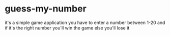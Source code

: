 # guess-my-number
it's a simple game application you have to enter a number between 1-20 and if it's the right number you'll win the game else you'll lose it
